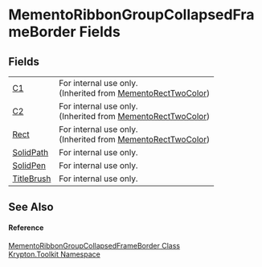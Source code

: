 # MementoRibbonGroupCollapsedFrameBorder Fields




## Fields
<table>
<tr>
<td><a href="54a68739-36c3-359d-50d9-62edfae5511b.md">C1</a></td>
<td>For internal use only.<br />(Inherited from <a href="06176e26-a515-98f8-dcf2-9eea1cdf808b.md">MementoRectTwoColor</a>)</td></tr>
<tr>
<td><a href="b9413bca-0d4d-9123-fc09-26ebea8d9584.md">C2</a></td>
<td>For internal use only.<br />(Inherited from <a href="06176e26-a515-98f8-dcf2-9eea1cdf808b.md">MementoRectTwoColor</a>)</td></tr>
<tr>
<td><a href="ddfa9d94-a85a-f639-1904-c975fa381fa3.md">Rect</a></td>
<td>For internal use only.<br />(Inherited from <a href="06176e26-a515-98f8-dcf2-9eea1cdf808b.md">MementoRectTwoColor</a>)</td></tr>
<tr>
<td><a href="8537d86d-7ed9-9b7d-b682-c6247facc10f.md">SolidPath</a></td>
<td>For internal use only.</td></tr>
<tr>
<td><a href="32a5dda9-e8f0-c787-b343-626e4afecfb5.md">SolidPen</a></td>
<td>For internal use only.</td></tr>
<tr>
<td><a href="356807f5-74a1-df9a-de57-30b757b9a91f.md">TitleBrush</a></td>
<td>For internal use only.</td></tr>
</table>

## See Also


#### Reference
<a href="48fbf87b-ca6f-7616-85f1-fd95aff880da.md">MementoRibbonGroupCollapsedFrameBorder Class</a>  
<a href="79d2eac2-21f4-54ff-7552-b20c33c30600.md">Krypton.Toolkit Namespace</a>  
